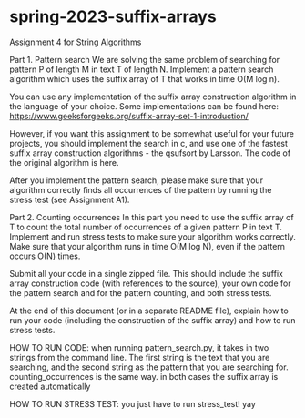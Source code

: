 # spring-2023-suffix-arrays
 Assignment 4 for String Algorithms

 Part 1. Pattern search
 We are solving the same problem of searching for pattern P of length M in text T of length N. Implement a pattern search algorithm which uses the suffix array of T that works in time O(M log n).

 You can use any implementation of the suffix array construction algorithm in the language of your choice. Some implementations can be found here:
 https://www.geeksforgeeks.org/suffix-array-set-1-introduction/

 However, if you want this assignment to be somewhat useful for your future projects, you should implement the search in c, and use one of the fastest suffix array construction algorithms - the qsufsort by Larsson. The code of the original algorithm is here.

 After you implement the pattern search, please make sure that your algorithm correctly finds all occurrences of the pattern by running the stress test (see Assignment A1).

 Part 2. Counting occurrences
 In this part you need to use the suffix array of T to count the total number of occurrences of a given pattern P in text T. Implement and run stress tests to make sure your algorithm works correctly. Make sure that your algorithm runs in time O(M log N), even if the pattern occurs O(N) times.

 Submit all your code in a single zipped file. This should include the suffix array construction code (with references to the source), your own code for the pattern search and for the pattern counting, and both stress tests.

 At the end of this document (or in a separate README file), explain how to run your code (including the construction of the suffix array) and how to run stress tests.

HOW TO RUN CODE:
when running pattern_search.py, it takes in two strings from the command line. The first string is the text that you are searching, and the second string as the pattern that you are searching for. counting_occurrences is the same way. in both cases the suffix array is created automatically

HOW TO RUN STRESS TEST:
you just have to run stress_test! yay
